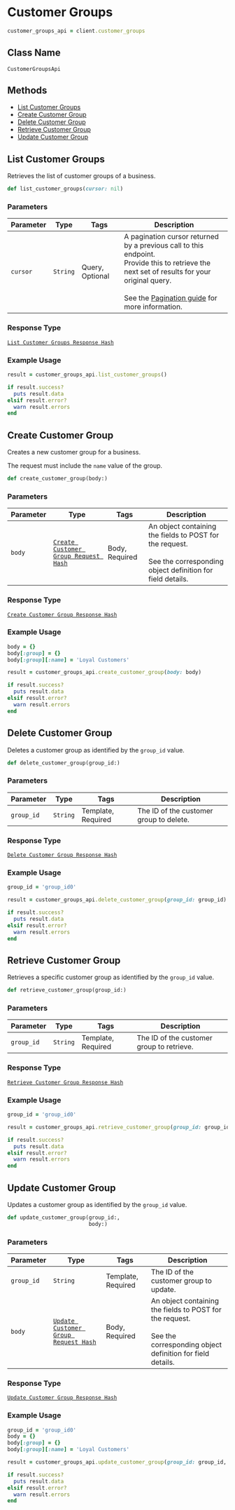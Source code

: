 # Customer Groups

```ruby
customer_groups_api = client.customer_groups
```

## Class Name

`CustomerGroupsApi`

## Methods

* [List Customer Groups](/doc/customer-groups.md#list-customer-groups)
* [Create Customer Group](/doc/customer-groups.md#create-customer-group)
* [Delete Customer Group](/doc/customer-groups.md#delete-customer-group)
* [Retrieve Customer Group](/doc/customer-groups.md#retrieve-customer-group)
* [Update Customer Group](/doc/customer-groups.md#update-customer-group)

## List Customer Groups

Retrieves the list of customer groups of a business.

```ruby
def list_customer_groups(cursor: nil)
```

### Parameters

| Parameter | Type | Tags | Description |
|  --- | --- | --- | --- |
| `cursor` | `String` | Query, Optional | A pagination cursor returned by a previous call to this endpoint.<br>Provide this to retrieve the next set of results for your original query.<br><br>See the [Pagination guide](https://developer.squareup.com/docs/working-with-apis/pagination) for more information. |

### Response Type

[`List Customer Groups Response Hash`](/doc/models/list-customer-groups-response.md)

### Example Usage

```ruby
result = customer_groups_api.list_customer_groups()

if result.success?
  puts result.data
elsif result.error?
  warn result.errors
end
```

## Create Customer Group

Creates a new customer group for a business. 

The request must include the `name` value of the group.

```ruby
def create_customer_group(body:)
```

### Parameters

| Parameter | Type | Tags | Description |
|  --- | --- | --- | --- |
| `body` | [`Create Customer Group Request Hash`](/doc/models/create-customer-group-request.md) | Body, Required | An object containing the fields to POST for the request.<br><br>See the corresponding object definition for field details. |

### Response Type

[`Create Customer Group Response Hash`](/doc/models/create-customer-group-response.md)

### Example Usage

```ruby
body = {}
body[:group] = {}
body[:group][:name] = 'Loyal Customers'

result = customer_groups_api.create_customer_group(body: body)

if result.success?
  puts result.data
elsif result.error?
  warn result.errors
end
```

## Delete Customer Group

Deletes a customer group as identified by the `group_id` value.

```ruby
def delete_customer_group(group_id:)
```

### Parameters

| Parameter | Type | Tags | Description |
|  --- | --- | --- | --- |
| `group_id` | `String` | Template, Required | The ID of the customer group to delete. |

### Response Type

[`Delete Customer Group Response Hash`](/doc/models/delete-customer-group-response.md)

### Example Usage

```ruby
group_id = 'group_id0'

result = customer_groups_api.delete_customer_group(group_id: group_id)

if result.success?
  puts result.data
elsif result.error?
  warn result.errors
end
```

## Retrieve Customer Group

Retrieves a specific customer group as identified by the `group_id` value.

```ruby
def retrieve_customer_group(group_id:)
```

### Parameters

| Parameter | Type | Tags | Description |
|  --- | --- | --- | --- |
| `group_id` | `String` | Template, Required | The ID of the customer group to retrieve. |

### Response Type

[`Retrieve Customer Group Response Hash`](/doc/models/retrieve-customer-group-response.md)

### Example Usage

```ruby
group_id = 'group_id0'

result = customer_groups_api.retrieve_customer_group(group_id: group_id)

if result.success?
  puts result.data
elsif result.error?
  warn result.errors
end
```

## Update Customer Group

Updates a customer group as identified by the `group_id` value.

```ruby
def update_customer_group(group_id:,
                          body:)
```

### Parameters

| Parameter | Type | Tags | Description |
|  --- | --- | --- | --- |
| `group_id` | `String` | Template, Required | The ID of the customer group to update. |
| `body` | [`Update Customer Group Request Hash`](/doc/models/update-customer-group-request.md) | Body, Required | An object containing the fields to POST for the request.<br><br>See the corresponding object definition for field details. |

### Response Type

[`Update Customer Group Response Hash`](/doc/models/update-customer-group-response.md)

### Example Usage

```ruby
group_id = 'group_id0'
body = {}
body[:group] = {}
body[:group][:name] = 'Loyal Customers'

result = customer_groups_api.update_customer_group(group_id: group_id, body: body)

if result.success?
  puts result.data
elsif result.error?
  warn result.errors
end
```

